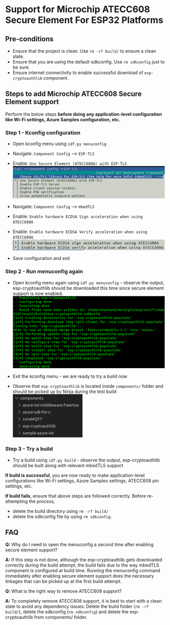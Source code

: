# Support for Microchip ATECC608 Secure Element For ESP32 Platforms

## Pre-conditions

- Ensure that the project is clean. Use `rm -rf build/` to ensure a clean slate.
- Ensure that you are using the default sdkconfig. Use `rm sdkconfig` just to be sure.
- Ensure internet connectivity to enable successful download of `esp-cryptoauthlib` component.

## Steps to add Microchip ATECC608 Secure Element support

Perform the below steps **before doing any application-level configuration like Wi-Fi settings, Azure Samples configuration, etc.**

### Step 1 - Kconfig configuration

- Open kconfig menu using `idf.py menuconfig`
- Navigate: `Component Config` --> `ESP-TLS`
- Enable: `Use Secure Element (ATECC608A) with ESP-TLS`
![ESP-TLS Configuration](images/Step1_ESPTLS_Config.png)

- Navigate: `Component Config` --> `mbedTLS`
- Enable: `Enable hardware ECDSA Sign acceleration when using ATECC608A`
- Enable: `Enable hardware ECDSA Verify acceleration when using ATECC608A`
![mbedTLS Configuration](images/Step1_mbedTLS_Config.png)

- Save configuration and exit

### Step 2 - Run menuconfig again

- Open kconfig menu again using `idf.py menuconfig` - observe the output, esp-cryptoauthlib should be downloaded this time since secure element support is now enabled.
![esp-cryptoauthlib downloaded](images/Step2_esp-cryptoauthlib_downloaded.png)

- Exit the kconfig menu - we are ready to try a build now
- Observe that `esp-cryptoauthlib` is located inside `components/` folder and should be picked up by Ninja during the test build
![esp-cryptoauthlib location](images/Step2_esp-cryptoauthlib_inside_components.png)

### Step 3 - Try a build

- Try a build using `idf.py build` - observe the output, esp-cryptoauthlib should be built along with relevant mbedTLS support

**If build is successful**, you are now ready to make application-level configurations like Wi-Fi settings, Azure Samples settings, ATECC608 pin settings, etc.

**If build fails**, ensure that above steps are followed correctly. Before re-attempting the process,
- delete the build directory using `rm -rf build/`
- delete the sdkconfig file by using `rm sdkconfig`.

## FAQ

**Q:** Why do I need to open the menuconfig a second time after enabling secure element support?

**A:** If this step is not done, although the esp-cryptoauthlib gets downloaded correctly during the build attempt, the build fails due to the way mbedTLS component is configured at build time. Running the menuconfig command immediately after enabling secure element support does the necessary linkages that can be picked up at the first build attempt.
<br />

**Q:** What is the right way to remove ATECC608 support?

**A:** To completely remove ATECC608 support, it is best to start with a clean slate to avoid any dependency issues. Delete the build folder (`rm -rf build/`), delete the sdkconfig (`rm sdkconfig`) and delete the esp-cryptoauthlib from components/ folder.
<br />